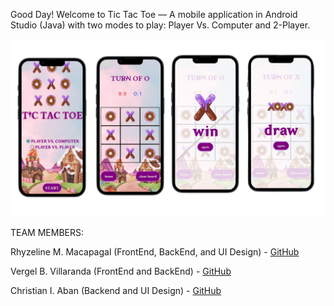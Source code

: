 Good Day! Welcome to Tic Tac Toe — A mobile application in Android Studio (Java) with two modes to play: Player Vs. Computer and 2-Player. 

![TIC TAC TOE User Interface](https://github.com/rhyzeline-macapagal/tic_tac_toe_candy/blob/master/tictactoe.png)

TEAM MEMBERS:

Rhyzeline M. Macapagal (FrontEnd, BackEnd, and UI Design) - [GitHub](https://github.com/rhyzeline-macapagal)

Vergel B. Villaranda (FrontEnd and BackEnd) - [GitHub](https://github.com/vergelvillaranda)

Christian I. Aban (Backend and UI Design) - [GitHub](https://github.com/christianaban)
